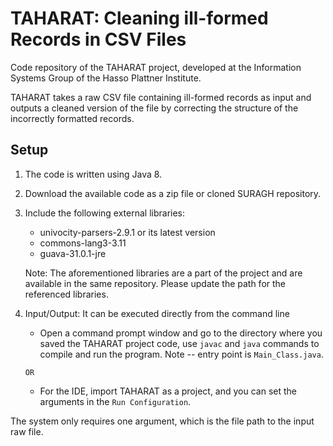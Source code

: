 # TAHARAT: Cleaning ill-formed Records in CSV Files
Code repository of the TAHARAT project, developed at the Information Systems Group of the Hasso Plattner Institute.

TAHARAT takes a raw CSV file containing ill-formed records as input and outputs a cleaned version of the file by correcting the structure of the incorrectly formatted records.

## Setup

1. The code is written using Java 8.
2. Download the available code as a zip file or cloned SURAGH repository.
3. Include the following external libraries: 
	- univocity-parsers-2.9.1 or its latest version
	- commons-lang3-3.11
	- guava-31.0.1-jre

   Note: The aforementioned libraries are a part of the project and are available in the same repository. Please update the path for the referenced libraries.
   
 4. Input/Output: It can be executed directly from the command line
	-  Open a command prompt window and go to the directory where you saved the TAHARAT project code, use `javac` and `java` commands to compile and run the program. Note -- entry point is `Main_Class.java`.  
	
	 `OR`
	     
	-  For the IDE, import TAHARAT as a project, and you can set the arguments in the `Run Configuration`. 
	
       
The system only requires one argument, which is the file path to the input raw file.
